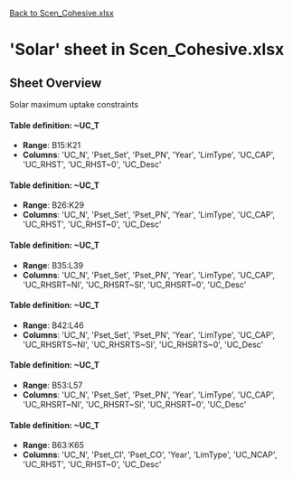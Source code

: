 [Back to Scen_Cohesive.xlsx](README.md)

# 'Solar' sheet in Scen_Cohesive.xlsx

## Sheet Overview

Solar maximum uptake constraints

#### Table definition: ~UC_T
- **Range**: B15:K21
- **Columns**: 'UC_N', 'Pset_Set', 'Pset_PN', 'Year', 'LimType', 'UC_CAP', 'UC_RHST', 'UC_RHST\~0', 'UC_Desc'

#### Table definition: ~UC_T
- **Range**: B26:K29
- **Columns**: 'UC_N', 'Pset_Set', 'Pset_PN', 'Year', 'LimType', 'UC_CAP', 'UC_RHST', 'UC_RHST\~0', 'UC_Desc'

#### Table definition: ~UC_T
- **Range**: B35:L39
- **Columns**: 'UC_N', 'Pset_Set', 'Pset_PN', 'Year', 'LimType', 'UC_CAP', 'UC_RHSRT\~NI', 'UC_RHSRT\~SI', 'UC_RHSRT\~0', 'UC_Desc'

#### Table definition: ~UC_T
- **Range**: B42:L46
- **Columns**: 'UC_N', 'Pset_Set', 'Pset_PN', 'Year', 'LimType', 'UC_CAP', 'UC_RHSRTS\~NI', 'UC_RHSRTS\~SI', 'UC_RHSRTS\~0', 'UC_Desc'

#### Table definition: ~UC_T
- **Range**: B53:L57
- **Columns**: 'UC_N', 'Pset_Set', 'Pset_PN', 'Year', 'LimType', 'UC_CAP', 'UC_RHSRT\~NI', 'UC_RHSRT\~SI', 'UC_RHSRT\~0', 'UC_Desc'

#### Table definition: ~UC_T
- **Range**: B63:K65
- **Columns**: 'UC_N', 'Pset_CI', 'Pset_CO', 'Year', 'LimType', 'UC_NCAP', 'UC_RHST', 'UC_RHST\~0', 'UC_Desc'


